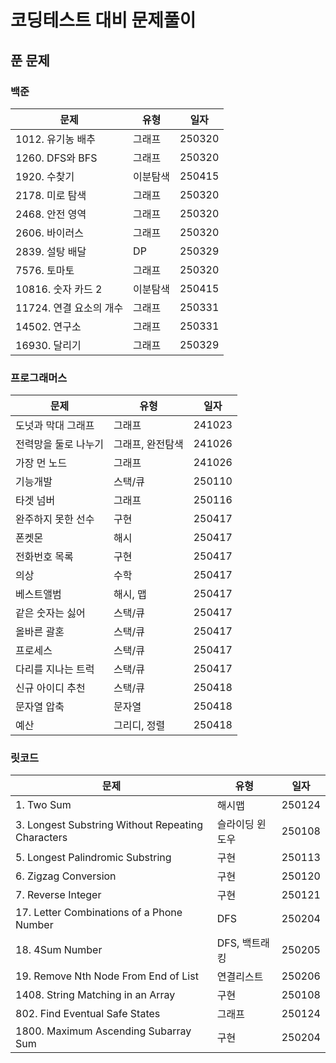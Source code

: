 # 코딩테스트 대비 문제풀이

## 푼 문제

### 백준

| 문제                    | 유형     | 일자   |
| ----------------------- | -------- | ------ |
| 1012. 유기농 배추       | 그래프   | 250320 |
| 1260. DFS와 BFS         | 그래프   | 250320 |
| 1920. 수찾기            | 이분탐색 | 250415 |
| 2178. 미로 탐색         | 그래프   | 250320 |
| 2468. 안전 영역         | 그래프   | 250320 |
| 2606. 바이러스          | 그래프   | 250320 |
| 2839. 설탕 배달         | DP       | 250329 |
| 7576. 토마토            | 그래프   | 250320 |
| 10816. 숫자 카드 2      | 이분탐색 | 250415 |
| 11724. 연결 요소의 개수 | 그래프   | 250331 |
| 14502. 연구소           | 그래프   | 250331 |
| 16930. 달리기           | 그래프   | 250329 |

### 프로그래머스

| 문제                 | 유형             | 일자   |
| -------------------- | ---------------- | ------ |
| 도넛과 막대 그래프   | 그래프           | 241023 |
| 전력망을 둘로 나누기 | 그래프, 완전탐색 | 241026 |
| 가장 먼 노드         | 그래프           | 241026 |
| 기능개발             | 스택/큐          | 250110 |
| 타겟 넘버            | 그래프           | 250116 |
| 완주하지 못한 선수   | 구현             | 250417 |
| 폰켓몬               | 해시             | 250417 |
| 전화번호 목록        | 구현             | 250417 |
| 의상                 | 수학             | 250417 |
| 베스트앨범           | 해시, 맵         | 250417 |
| 같은 숫자는 싫어     | 스택/큐          | 250417 |
| 올바른 괄혼          | 스택/큐          | 250417 |
| 프로세스             | 스택/큐          | 250417 |
| 다리를 지나는 트럭   | 스택/큐          | 250417 |
| 신규 아이디 추천     | 스택/큐          | 250418 |
| 문자열 압축          | 문자열           | 250418 |
| 예산                 | 그리디, 정렬     | 250418 |

### 릿코드

| 문제                                              | 유형            | 일자   |
| ------------------------------------------------- | --------------- | ------ |
| 1. Two Sum                                        | 해시맵          | 250124 |
| 3. Longest Substring Without Repeating Characters | 슬라이딩 윈도우 | 250108 |
| 5. Longest Palindromic Substring                  | 구현            | 250113 |
| 6. Zigzag Conversion                              | 구현            | 250120 |
| 7. Reverse Integer                                | 구현            | 250121 |
| 17. Letter Combinations of a Phone Number         | DFS             | 250204 |
| 18. 4Sum Number                                   | DFS, 백트래킹   | 250205 |
| 19. Remove Nth Node From End of List              | 연결리스트      | 250206 |
| 1408. String Matching in an Array                 | 구현            | 250108 |
| 802. Find Eventual Safe States                    | 그래프          | 250124 |
| 1800. Maximum Ascending Subarray Sum              | 구현            | 250204 |
